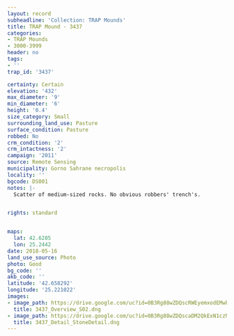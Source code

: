 ```yaml
---
layout: record
subheadline: 'Collection: TRAP Mounds'
title: TRAP Mound - 3437
categories:
- TRAP Mounds
- 3000-3999
header: no
tags:
- ''
trap_id: '3437'

certainty: Certain
elevation: '432'
max_diameter: '9'
min_diameter: '6'
height: '0.4'
size_category: Small
surrounding_land_use: Pasture
surface_condition: Pasture
robbed: No
crm_condition: '2'
crm_intactness: '2'
campaign: '2011'
source: Remote Sensing
municipality: Gorno Sahrane necropolis
locality: ''
bgcode: DS001
notes: |-
  Scatter of medium-sized rocks. No obvious robbers' trench's.


rights: standard


maps:
  lat: 42.6285
  lon: 25.2442
date: 2018-05-16
land_use_source: Photo
photo: Good
bg_code: ''
akb_code: ''
latitude: '42.658292'
longitude: '25.221022'
images:
- image_path: https://drive.google.com/uc?id=0B3Rg88wZDQscRWEyemxodEMwbnc
  title: 3437_Overview_S02.dng
- image_path: https://drive.google.com/uc?id=0B3Rg88wZDQscaDM2QkExN1czNXc
  title: 3437_Detail_StoneDetail.dng
---
```

